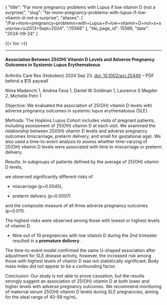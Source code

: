 {
  "title": "Far more pregnancy problems with Lupus if low vitamin D (not a surprise)",
  "slug": "far-more-pregnancy-problems-with-lupus-if-low-vitamin-d-not-a-surprise",
  "aliases": [
    "/Far+more+pregnancy+problems+with+Lupus+if+low+vitamin+D+not+a+surprise+\u2013+Sept+2024",
    "/15566"
  ],
  "tiki_page_id": 15566,
  "date": "2024-09-24"
}

{{< toc >}}

---

#### Association Between 25(OH) Vitamin D Levels and Adverse Pregnancy Outcomes in Systemic Lupus Erythematosus

Arthritis Care Res (Hoboken)  2024 Sep 23. [doi: 10.1002/acr.25440](https://doi.org/10.1002/acr.25440) – PDF behind a $15 paywall

Nima Madanchi 1, Andrea Fava 1, Daniel W Goldman 1, Laurence S Magder 2, Michelle Petri 1

Objective: We evaluated the association of 25(OH) vitamin D levels with adverse pregnancy outcomes in systemic lupus erythematosus (SLE).

Methods: The Hopkins Lupus Cohort includes visits of pregnant patients, including assessment of 25(OH) vitamin D at each visit. We examined the relationship between 25(OH) vitamin D levels and adverse pregnancy outcomes (miscarriage, preterm delivery, and small for gestational age). We also used a time-to-event analysis to assess whether time-varying of 25(OH) vitamin D levels were associated with time to miscarriage or preterm delivery.

Results: In subgroups of patients defined by the average of 25(OH) vitamin D levels, 

we observed significantly different risks of 

* miscarriage (p=0.0045), 

* preterm delivery (p=0.0007) 

and the composite measure of all three adverse pregnancy outcomes (p=0.011). 

The highest risks were observed among those with lowest or highest levels of vitamin D. 

* Nine out of 10 pregnancies with low vitamin D during the 2nd trimester resulted in a  **premature delivery** . 

The time-to-event model confirmed the same U-shaped association after adjustment for SLE disease activity, however, the increased risk among those with highest levels of vitamin D was not statistically significant. Body mass index did not appear to be a confounding factor.

Conclusion: Our study is not able to prove causation, but the results strongly suggest an association of 25(OH) vitamin D at both lower and higher levels with adverse pregnancy outcomes. We recommend monitoring of maternal serum 25(OH) vitamin D levels during SLE pregnancies, aiming for the ideal range of 40-59 ng/mL.
